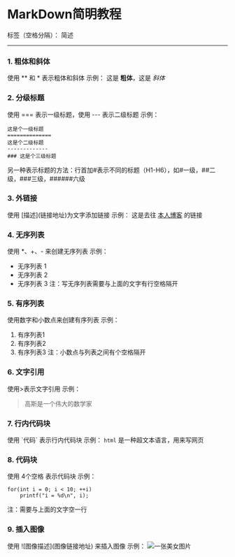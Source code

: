 ﻿# MarkDown简明教程

标签（空格分隔）： 简述

---

### 1. 粗体和斜体
使用 ** 和 * 表示粗体和斜体
示例：
这是 **粗体**，这是 *斜体*

### 2. 分级标题
使用 === 表示一级标题，使用 --- 表示二级标题
示例：
```
这是个一级标题
==============
这是个二级标题
-------------
### 这是个三级标题
```
另一种表示标题的方法：行首加#表示不同的标题（H1-H6），如#一级，##二级，###三级，######六级

### 3. 外链接
使用 \[描述](链接地址)为文字添加链接
示例：
这是去往 [本人博客](http://www.cnblogs.com/zhugaopeng/) 的链接

### 4. 无序列表
使用 *、+、- 来创建无序列表
示例：

 - 无序列表 1
 - 无序列表 2
 - 无序列表 3
注：写无序列表需要与上面的文字有行空格隔开

### 5. 有序列表
使用数字和小数点来创建有序列表
示例：
1. 有序列表1
2. 有序列表2
3. 有序列表3
注：小数点与列表之间有个空格隔开

### 6. 文字引用
使用>表示文字引用
示例：
> 高斯是一个伟大的数学家

### 7. 行内代码块
使用 \`代码\` 表示行内代码块
示例：
`html` 是一种超文本语言，用来写网页

### 8. 代码块
使用 4个空格 表示代码块
示例：

    for(int i = 0; i < 10; ++i)
        printf("i = %d\n", i);
注：需要与上面的文字空一行

### 9. 插入图像
使用 \!\[图像描述](图像链接地址) 来插入图像
示例：
![一张美女图片](http://img0.imgtn.bdimg.com/it/u=3424226810,3788025634&fm=214&gp=0.jpg)









